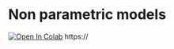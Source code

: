 # Non parametric models



[![Open In Colab](https://colab.research.google.com/assets/colab-badge.svg)](https://colab.research.google.com/github.com/dbetteb/early-ML/blob/master/11_NON_PARAMETRIC_RANDOM_FORST_GRADIENT_BOOSTING/11_sklearn_non_parametric_model.ipynb)
https://

